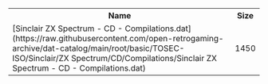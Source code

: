 <table>
<tr><th>Name</th><th>Size</th></tr>
<tr><td>
[Sinclair ZX Spectrum - CD - Compilations.dat](https://raw.githubusercontent.com/open-retrogaming-archive/dat-catalog/main/root/basic/TOSEC-ISO/Sinclair/ZX Spectrum/CD/Compilations/Sinclair ZX Spectrum - CD - Compilations.dat)
</td><td>1450</td></tr>
</table>
